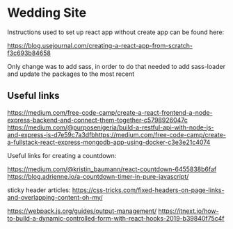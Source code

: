 
# Wedding Site

Instructions used to set up react app without create app can be found here: 

https://blog.usejournal.com/creating-a-react-app-from-scratch-f3c693b84658

Only change was to add sass, in order to do that needed to add sass-loader and update the packages to the most recent


## Useful links

https://medium.com/free-code-camp/create-a-react-frontend-a-node-express-backend-and-connect-them-together-c5798926047c 
https://medium.com/@purposenigeria/build-a-restful-api-with-node-js-and-express-js-d7e59c7a3dfbhttps://medium.com/free-code-camp/create-a-fullstack-react-express-mongodb-app-using-docker-c3e3e21c4074
                                                                                               
                                                                                               
Useful links for creating a countdown: 
                                                                                           
https://medium.com/@kristin_baumann/react-countdown-6455838b6faf
https://blog.adrienne.io/a-countdown-timer-in-pure-javascript/
                                                                                           
sticky header articles:
https://css-tricks.com/fixed-headers-on-page-links-and-overlapping-content-oh-my/

https://webpack.js.org/guides/output-management/
https://itnext.io/how-to-build-a-dynamic-controlled-form-with-react-hooks-2019-b39840f75c4f
